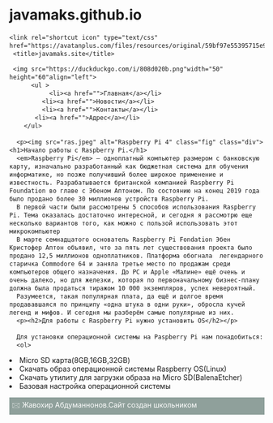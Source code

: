 # javamaks.github.io
<!DOCTYPE html>
 <html lang="ru">
 <meta charset="utf-8">
 <head>
   <link rel="stylesheet" type="text/css" href="simple.css">

   <style >
    img {
    background: #007E3E; /* Цвет фона */
    color: #F0FFFF; /* Цвет текста */
    padding: 10px; /* Поля вокруг текста */
    border-radius: 5px; /* Уголки */
   }
    .fig { 
    float: right;
    margin: 0 0 10px 10px;
    height:400%;
    width:40%;
    }
    }
     body{
      background: #808080;
      }
    #footer {
    background: #8fa09b; 
    color: #fff; 
    padding: 5px; 
   
    </style>

    <link rel="shortcut icon" type="text/css" href="https://avatanplus.com/files/resources/original/59bf97e55395715e946957de.png">
     <title>javamaks.site</title>
 </head>
 <body>
     
     <img src="https://duckduckgo.com/i/808d020b.png"width="50" height="60"align="left"> 
   		  <ul >
   		 	   <li><a href="">Главная</a></li>
   		     <li><a href="">Новости</a></li>
   		     <li><a href="">Контакты</a></li>
           <li><a href="">Адрес</a></li>
        </ul>
      
      <p><img src="ras.jpeg" alt="Raspberry Pi 4" class="fig" class="div"><h1>Начало работы с Raspberry Pi.</h1>
      <em>Raspberry Pi</em> — одноплатный компьютер размером с банковскую карту, изначально разработанный как бюджетная система для обучения информатике, но позже получивший более широкое применение и известность. Разрабатывается британской компанией Raspberry Pi Foundation во главе с Эбеном Аптоном. По состоянию на конец 2019 года было продано более 30 миллионов устройств Raspberry Pi.
      В первой части были рассмотрены 5 способов использования Raspberry Pi. Тема оказалась достаточно интересной, и сегодня я рассмотрю еще несколько вариантов того, как можно с пользой использовать этот микрокомпьютер
      В марте семнадцатого основатель Raspberry Pi Fondation Эбен Кристофер Аптон объявил, что за пять лет существования проекта было продано 12,5 миллионов одноплатников. Платформа обогнала  легендарного старичка Commodore 64 и заняла третье место по продажам среди компьютеров общего назначения. До PC и Apple «Малине» ещё очень и очень далеко, но для железки, которая по первоначальному бизнес-плану должна была продаться тиражом 10 000 экземпляров, успех невероятный.
      Разумеется, такая популярная плата, да ещё и долгое время продававшаяся по принципу «одна штука в одни руки», обросла кучей легенд и мифов. И сегодня мы разберём самые популярные из них.
      <p><h2>Для работы с Raspberry Pi нужно установить OS</h2></p>
      
      Для установки операционной системы на Paspberry Pi нам понадобиться:
      <ol>
  <li>Micro SD карта(8GB,16GB,32GB)</li>
  <li>Скачать образ операционной системы Raspberry OS(Linux)</li>
  <li>Скачать утилиту для загрузки образа на Micro SD(BalenaEtcher) </li>
  <li>Базовая настройка операционной системы</li>
</ol>
      </p>
    
         





      
      
    

 </body>
 <footer> </footer>
<div id="footer">&#128386; Жавохир Абдуманнонов.Сайт создан школьником </div>

 </html>

